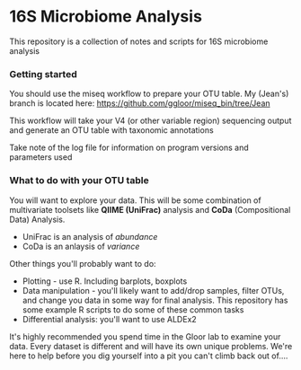 # 16S Microbiome Analysis
This repository is a collection of notes and scripts for 16S microbiome analysis

### Getting started
You should use the miseq workflow to prepare your OTU table. My (Jean's) branch is located here:
https://github.com/ggloor/miseq_bin/tree/Jean

This workflow will take your V4 (or other variable region) sequencing output and generate an OTU table with taxonomic annotations

Take note of the log file for information on program versions and parameters used

### What to do with your OTU table

You will want to explore your data. This will be some combination of multivariate toolsets like **QIIME (UniFrac)** analysis and **CoDa** (Compositional Data) Analysis.
- UniFrac is an analysis of *abundance*
- CoDa is an anlaysis of *variance*

Other things you'll probably want to do:
- Plotting - use R. Including barplots, boxplots
- Data manipulation - you'll likely want to add/drop samples, filter OTUs, and change you data in some way for final analysis. This repository has some example R scripts to do some of these common tasks
- Differential analysis: you'll want to use ALDEx2

It's highly recommended you spend time in the Gloor lab to examine your data. Every dataset is different and will have its own unique problems. We're here to help before you dig yourself into a pit you can't climb back out of....

